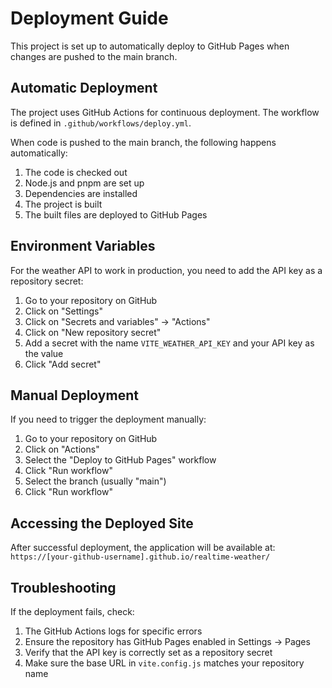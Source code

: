# Deployment Guide

This project is set up to automatically deploy to GitHub Pages when changes are pushed to the main branch.

## Automatic Deployment

The project uses GitHub Actions for continuous deployment. The workflow is defined in `.github/workflows/deploy.yml`. 

When code is pushed to the main branch, the following happens automatically:
1. The code is checked out
2. Node.js and pnpm are set up
3. Dependencies are installed
4. The project is built
5. The built files are deployed to GitHub Pages

## Environment Variables

For the weather API to work in production, you need to add the API key as a repository secret:

1. Go to your repository on GitHub
2. Click on "Settings"
3. Click on "Secrets and variables" → "Actions"
4. Click on "New repository secret"
5. Add a secret with the name `VITE_WEATHER_API_KEY` and your API key as the value
6. Click "Add secret"

## Manual Deployment

If you need to trigger the deployment manually:

1. Go to your repository on GitHub
2. Click on "Actions"
3. Select the "Deploy to GitHub Pages" workflow
4. Click "Run workflow"
5. Select the branch (usually "main")
6. Click "Run workflow"

## Accessing the Deployed Site

After successful deployment, the application will be available at:
`https://[your-github-username].github.io/realtime-weather/`

## Troubleshooting

If the deployment fails, check:
1. The GitHub Actions logs for specific errors
2. Ensure the repository has GitHub Pages enabled in Settings → Pages
3. Verify that the API key is correctly set as a repository secret
4. Make sure the base URL in `vite.config.js` matches your repository name
